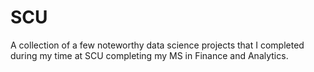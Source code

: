 # SCU

A collection of a few noteworthy data science projects that I completed during my time at SCU completing my MS in Finance and Analytics.
